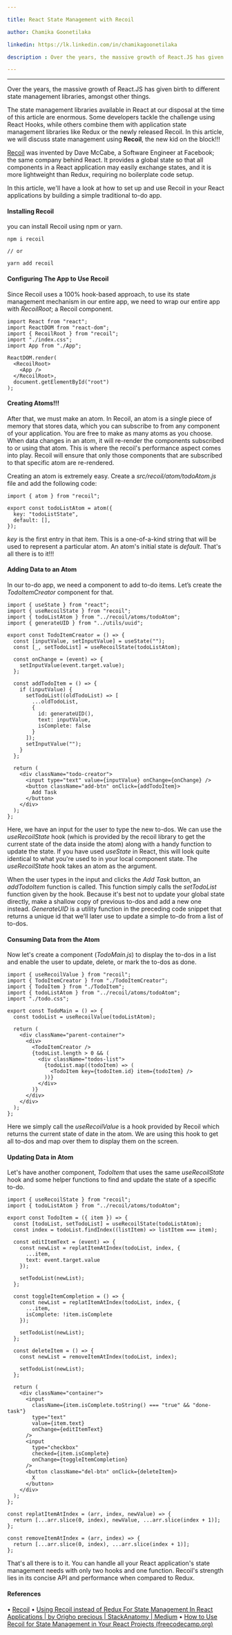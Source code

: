 ```yaml
---

title: React State Management with Recoil

author: Chamika Goonetilaka

linkedin: https://lk.linkedin.com/in/chamikagoonetilaka

description : Over the years, the massive growth of React.JS has given birth to different state management libraries, amongst other things. The state management libraries available in React at our disposal at the time of this article are enormous. Some developers tackle the challenge using React Hooks, while others combine them with application state management libraries like Redux or the newly released Recoil. In this article, we will discuss state management using **Recoil**, the new kid on the block!!!

---
```

___

Over the years, the massive growth of React.JS has given birth to different state management libraries, amongst other things.


The state management libraries available in React at our disposal at the time of this article are enormous. Some developers tackle the challenge using React Hooks, while others combine them with application state management libraries like Redux or the newly released Recoil. In this article, we will discuss state management using **Recoil**, the new kid on the block!!!


[Recoil](https://recoiljs.org/)  was invented by Dave McCabe, a Software Engineer at Facebook; the same company behind React. It provides a global state so that all components in a React application may easily exchange states, and it is more lightweight than Redux, requiring no boilerplate code setup.


In this article, we'll have a look at how to set up and use Recoil in your React applications by building a simple traditional to-do app.


#### **Installing Recoil**

you can install Recoil using npm or yarn.

```
npm i recoil

// or

yarn add recoil
```

#### **Configuring The App to Use Recoil**

Since Recoil uses a 100% hook-based approach, to use its state management mechanism in our entire app, we need to wrap our entire app with *RecoilRoot*; a Recoil component.

```
import React from "react";
import ReactDOM from "react-dom";
import { RecoilRoot } from "recoil";
import "./index.css";
import App from "./App";

ReactDOM.render(
  <RecoilRoot>
    <App />
  </RecoilRoot>,
  document.getElementById("root")
);
```

#### **Creating Atoms!!!**

After that, we must make an atom. In Recoil, an atom is a single piece of memory that stores data, which you can subscribe to from any component of your application. You are free to make as many atoms as you choose. When data changes in an atom, it will re-render the components subscribed to or using that atom. This is where the recoil's performance aspect comes into play. Recoil will ensure that only those components that are subscribed to that specific atom are re-rendered.


Creating an atom is extremely easy. Create a *src/recoil/atom/todoAtom.js* file and add the following code:

```
import { atom } from "recoil";

export const todoListAtom = atom({
  key: "todoListState",
  default: [],
});
```

*key* is the first entry in that item. This is a one-of-a-kind string that will be used to represent a particular atom. An atom's initial state is *default*. That's all there is to it!!!


#### **Adding Data to an Atom**

In our to-do app, we need a component to add to-do items. Let’s create the *TodoItemCreator* component for that.

```
import { useState } from "react";
import { useRecoilState } from "recoil";
import { todoListAtom } from "../recoil/atoms/todoAtom";
import { generateUID } from "../utils/uuid";

export const TodoItemCreator = () => {
  const [inputValue, setInputValue] = useState("");
  const [_, setTodoList] = useRecoilState(todoListAtom);

  const onChange = (event) => {
    setInputValue(event.target.value);
  };

  const addTodoItem = () => {
    if (inputValue) {
      setTodoList((oldTodoList) => [
        ...oldTodoList,
        {
          id: generateUID(),
          text: inputValue,
          isComplete: false
        }
      ]);
      setInputValue("");
    }
  };

  return (
    <div className="todo-creator">
      <input type="text" value={inputValue} onChange={onChange} />
      <button className="add-btn" onClick={addTodoItem}>
        Add Task
      </button>
    </div>
  );
};
```

Here, we have an input for the user to type the new to-dos. We can use the *useRecoilState* hook (which is provided by the recoil library to get the current state of the data inside the atom) along with a handy function to update the state. If you have used *useState* in React, this will look quite identical to what you're used to in your local component state. The *useRecoilState* hook takes an atom as the argument.


When the user types in the input and clicks the *Add Task* button, an *addTodoItem* function is called. This function simply calls the *setTodoList* function given by the hook. Because it's best not to update your global state directly, make a shallow copy of previous to-dos and add a new one instead. *GenerateUID* is a utility function in the preceding code snippet that returns a unique id that we'll later use to update a simple to-do from a list of to-dos.


#### **Consuming Data from the Atom**

Now let's create a component (*TodoMain.js*) to display the to-dos in a list and enable the user to update, delete, or mark the to-dos as done.

```
import { useRecoilValue } from "recoil";
import { TodoItemCreator } from "./TodoItemCreator";
import { TodoItem } from "./TodoItem";
import { todoListAtom } from "../recoil/atoms/todoAtom";
import "./todo.css";

export const TodoMain = () => {
  const todoList = useRecoilValue(todoListAtom);

  return (
    <div className="parent-container">
      <div>
        <TodoItemCreator />
        {todoList.length > 0 && (
          <div className="todos-list">
            {todoList.map((todoItem) => (
              <TodoItem key={todoItem.id} item={todoItem} />
            ))}
          </div>
        )}
      </div>
    </div>
  );
};
```

Here we simply call the *useRecoilValue* is a hook provided by Recoil which returns the current state of date in the atom. We are using this hook to get all to-dos and map over them to display them on the screen.


#### **Updating Data in Atom**

Let's have another component, *TodoItem* that uses the same *useRecoilState* hook and some helper functions to find and update the state of a specific to-do.

```
import { useRecoilState } from "recoil";
import { todoListAtom } from "../recoil/atoms/todoAtom";

export const TodoItem = ({ item }) => {
  const [todoList, setTodoList] = useRecoilState(todoListAtom);
  const index = todoList.findIndex((listItem) => listItem === item);

  const editItemText = (event) => {
    const newList = replatItemAtIndex(todoList, index, {
      ...item,
      text: event.target.value
    });

    setTodoList(newList);
  };

  const toggleItemCompletion = () => {
    const newList = replatItemAtIndex(todoList, index, {
      ...item,
      isComplete: !item.isComplete
    });

    setTodoList(newList);
  };

  const deleteItem = () => {
    const newList = removeItemAtIndex(todoList, index);

    setTodoList(newList);
  };

  return (
    <div className="container">
      <input
        className={item.isComplete.toString() === "true" && "done-task"}
        type="text"
        value={item.text}
        onChange={editItemText}
      />
      <input
        type="checkbox"
        checked={item.isComplete}
        onChange={toggleItemCompletion}
      />
      <button className="del-btn" onClick={deleteItem}>
        X
      </button>
    </div>
  );
};

const replatItemAtIndex = (arr, index, newValue) => {
  return [...arr.slice(0, index), newValue, ...arr.slice(index + 1)];
};

const removeItemAtIndex = (arr, index) => {
  return [...arr.slice(0, index), ...arr.slice(index + 1)];
};

```

That's all there is to it. You can handle all your React application's state management needs with only two hooks and one function. Recoil's strength lies in its concise API and performance when compared to Redux.


#### **References**

•	[Recoil](https://recoiljs.org/)
•	[Using Recoil instead of Redux For State Management In React Applications | by Origho precious | StackAnatomy | Medium](https://medium.com/stackanatomy/using-recoil-instead-of-redux-for-state-management-in-react-applications-91dc7ca52986) 
•	[How to Use Recoil for State Management in Your React Projects (freecodecamp.org)](https://www.freecodecamp.org/news/how-to-use-recoil-for-state-management-in-your-react-projects/)  


